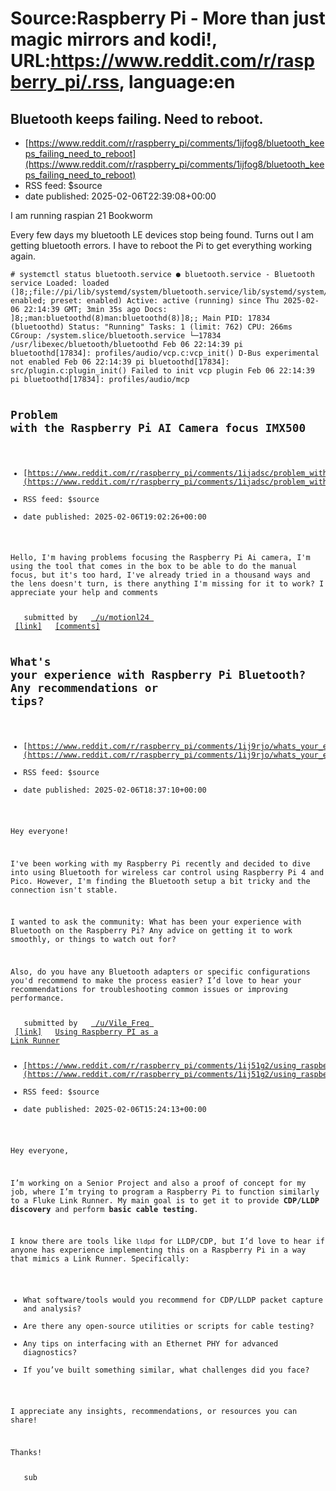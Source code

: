 # Source:Raspberry Pi - More than just magic mirrors and kodi!, URL:https://www.reddit.com/r/raspberry_pi/.rss, language:en

## Bluetooth keeps failing. Need to reboot.
 - [https://www.reddit.com/r/raspberry_pi/comments/1ijfog8/bluetooth_keeps_failing_need_to_reboot](https://www.reddit.com/r/raspberry_pi/comments/1ijfog8/bluetooth_keeps_failing_need_to_reboot)
 - RSS feed: $source
 - date published: 2025-02-06T22:39:08+00:00

<!-- SC_OFF --><div class="md"><p>I am running raspian 21 Bookworm</p> <p>Every few days my bluetooth LE devices stop being found. Turns out I am getting bluetooth errors. I have to reboot the Pi to get everything working again.</p> <pre><code># systemctl status bluetooth.service ● bluetooth.service - Bluetooth service Loaded: loaded (]8;;file://pi/lib/systemd/system/bluetooth.service/lib/systemd/system/bluetooth.service]8;;; enabled; preset: enabled) Active: active (running) since Thu 2025-02-06 22:14:39 GMT; 3min 35s ago Docs: ]8;;man:bluetoothd(8)man:bluetoothd(8)]8;; Main PID: 17834 (bluetoothd) Status: &quot;Running&quot; Tasks: 1 (limit: 762) CPU: 266ms CGroup: /system.slice/bluetooth.service └─17834 /usr/libexec/bluetooth/bluetoothd Feb 06 22:14:39 pi bluetoothd[17834]: profiles/audio/vcp.c:vcp_init() D-Bus experimental not enabled Feb 06 22:14:39 pi bluetoothd[17834]: src/plugin.c:plugin_init() Failed to init vcp plugin Feb 06 22:14:39 pi bluetoothd[17834]: profiles/audio/mcp

## Problem with the Raspberry Pi AI Camera focus IMX500
 - [https://www.reddit.com/r/raspberry_pi/comments/1ijadsc/problem_with_the_raspberry_pi_ai_camera_focus](https://www.reddit.com/r/raspberry_pi/comments/1ijadsc/problem_with_the_raspberry_pi_ai_camera_focus)
 - RSS feed: $source
 - date published: 2025-02-06T19:02:26+00:00

<!-- SC_OFF --><div class="md"><p>Hello, I&#39;m having problems focusing the Raspberry Pi Ai camera, I&#39;m using the tool that comes in the box to be able to do the manual focus, but it&#39;s too hard, I&#39;ve already tried in a thousand ways and the lens doesn&#39;t turn, is there anything I&#39;m missing for it to work? I appreciate your help and comments</p> </div><!-- SC_ON --> &#32; submitted by &#32; <a href="https://www.reddit.com/user/motionl24"> /u/motionl24 </a> <br/> <span><a href="https://www.reddit.com/r/raspberry_pi/comments/1ijadsc/problem_with_the_raspberry_pi_ai_camera_focus/">[link]</a></span> &#32; <span><a href="https://www.reddit.com/r/raspberry_pi/comments/1ijadsc/problem_with_the_raspberry_pi_ai_camera_focus/">[comments]</a></span>

## What's your experience with Raspberry Pi Bluetooth? Any recommendations or tips?
 - [https://www.reddit.com/r/raspberry_pi/comments/1ij9rjo/whats_your_experience_with_raspberry_pi_bluetooth](https://www.reddit.com/r/raspberry_pi/comments/1ij9rjo/whats_your_experience_with_raspberry_pi_bluetooth)
 - RSS feed: $source
 - date published: 2025-02-06T18:37:10+00:00

<!-- SC_OFF --><div class="md"><p>Hey everyone!</p> <p>I&#39;ve been working with my Raspberry Pi recently and decided to dive into using Bluetooth for wireless car control using Raspberry Pi 4 and Pico. However, I&#39;m finding the Bluetooth setup a bit tricky and the connection isn&#39;t stable.</p> <p>I wanted to ask the community: What has been your experience with Bluetooth on the Raspberry Pi? Any advice on getting it to work smoothly, or things to watch out for?</p> <p>Also, do you have any Bluetooth adapters or specific configurations you&#39;d recommend to make the process easier? I’d love to hear your recommendations for troubleshooting common issues or improving performance.</p> </div><!-- SC_ON --> &#32; submitted by &#32; <a href="https://www.reddit.com/user/Vile_Freq"> /u/Vile_Freq </a> <br/> <span><a href="https://www.reddit.com/r/raspberry_pi/comments/1ij9rjo/whats_your_experience_with_raspberry_pi_bluetooth/">[link]</a></span> &#32; <span><a href="https://www.reddit.

## Using Raspberry PI as a Link Runner
 - [https://www.reddit.com/r/raspberry_pi/comments/1ij51g2/using_raspberry_pi_as_a_link_runner](https://www.reddit.com/r/raspberry_pi/comments/1ij51g2/using_raspberry_pi_as_a_link_runner)
 - RSS feed: $source
 - date published: 2025-02-06T15:24:13+00:00

<!-- SC_OFF --><div class="md"><p>Hey everyone,</p> <p>I’m working on a Senior Project and also a proof of concept for my job, where I’m trying to program a Raspberry Pi to function similarly to a Fluke Link Runner. My main goal is to get it to provide <strong>CDP/LLDP discovery</strong> and perform <strong>basic cable testing</strong>.</p> <p>I know there are tools like <code>lldpd</code> for LLDP/CDP, but I’d love to hear if anyone has experience implementing this on a Raspberry Pi in a way that mimics a Link Runner. Specifically:</p> <ul> <li>What software/tools would you recommend for CDP/LLDP packet capture and analysis?</li> <li>Are there any open-source utilities or scripts for cable testing?</li> <li>Any tips on interfacing with an Ethernet PHY for advanced diagnostics?</li> <li>If you’ve built something similar, what challenges did you face?</li> </ul> <p>I appreciate any insights, recommendations, or resources you can share!</p> <p>Thanks!</p> </div><!-- SC_ON --> &#32; sub

